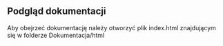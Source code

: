 ## Podgląd dokumentacji
Aby obejrzeć dokumentację należy otworzyć plik index.html znajdującym się w folderze Dokumentacja/html
